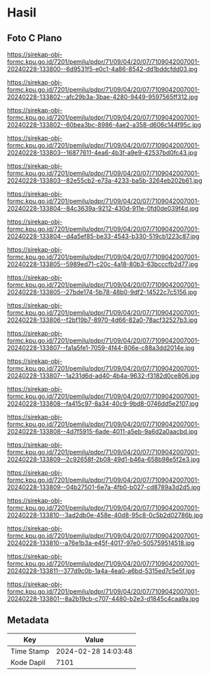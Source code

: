 # Hasil

## Foto C Plano

https://sirekap-obj-formc.kpu.go.id/7201/pemilu/pdpr/71/09/04/20/07/7109042007001-20240228-133800--6d9531f5-e0c1-4a86-8542-dd1bddcfdd03.jpg

https://sirekap-obj-formc.kpu.go.id/7201/pemilu/pdpr/71/09/04/20/07/7109042007001-20240228-133802--afc29b3a-3bae-4280-9449-9597565ff312.jpg

https://sirekap-obj-formc.kpu.go.id/7201/pemilu/pdpr/71/09/04/20/07/7109042007001-20240228-133802--60bea3bc-8986-4ae2-a358-d606c144f95c.jpg

https://sirekap-obj-formc.kpu.go.id/7201/pemilu/pdpr/71/09/04/20/07/7109042007001-20240228-133803--16877611-4ea6-4b3f-a9e9-42537bd0fc43.jpg

https://sirekap-obj-formc.kpu.go.id/7201/pemilu/pdpr/71/09/04/20/07/7109042007001-20240228-133803--82e55cb2-e73a-4233-ba5b-3264eb202b61.jpg

https://sirekap-obj-formc.kpu.go.id/7201/pemilu/pdpr/71/09/04/20/07/7109042007001-20240228-133804--84c3639a-9212-430d-911e-0fd0de039f4d.jpg

https://sirekap-obj-formc.kpu.go.id/7201/pemilu/pdpr/71/09/04/20/07/7109042007001-20240228-133804--d4a5ef85-be33-4543-b330-519cb1223c87.jpg

https://sirekap-obj-formc.kpu.go.id/7201/pemilu/pdpr/71/09/04/20/07/7109042007001-20240228-133805--5989ed71-c20c-4a18-80b3-63bcccfb2d77.jpg

https://sirekap-obj-formc.kpu.go.id/7201/pemilu/pdpr/71/09/04/20/07/7109042007001-20240228-133805--27bde174-5b78-48b0-9df2-14522c7c5156.jpg

https://sirekap-obj-formc.kpu.go.id/7201/pemilu/pdpr/71/09/04/20/07/7109042007001-20240228-133806--f2bf19b7-8970-4d66-82a0-78acf32527b3.jpg

https://sirekap-obj-formc.kpu.go.id/7201/pemilu/pdpr/71/09/04/20/07/7109042007001-20240228-133807--fa1a5fe1-7059-4f44-806e-c88a3dd2014e.jpg

https://sirekap-obj-formc.kpu.go.id/7201/pemilu/pdpr/71/09/04/20/07/7109042007001-20240228-133807--1a231d6d-ad40-4b4a-9632-f3182d0ce806.jpg

https://sirekap-obj-formc.kpu.go.id/7201/pemilu/pdpr/71/09/04/20/07/7109042007001-20240228-133808--fa415c97-8a34-40c9-9bd8-0746dd5e2107.jpg

https://sirekap-obj-formc.kpu.go.id/7201/pemilu/pdpr/71/09/04/20/07/7109042007001-20240228-133808--4d7f5915-6ade-4011-a5eb-9a6d2a0aacbd.jpg

https://sirekap-obj-formc.kpu.go.id/7201/pemilu/pdpr/71/09/04/20/07/7109042007001-20240228-133809--2c92658f-2b08-49d1-b46a-658b98e5f2e3.jpg

https://sirekap-obj-formc.kpu.go.id/7201/pemilu/pdpr/71/09/04/20/07/7109042007001-20240228-133809--04b27501-6e7a-4fb0-b027-cd8789a3d2d5.jpg

https://sirekap-obj-formc.kpu.go.id/7201/pemilu/pdpr/71/09/04/20/07/7109042007001-20240228-133810--3ad2db0e-458e-40d8-95c8-0c5b2d02786b.jpg

https://sirekap-obj-formc.kpu.go.id/7201/pemilu/pdpr/71/09/04/20/07/7109042007001-20240228-133810--a76e1b3a-e45f-4017-97e0-505759514518.jpg

https://sirekap-obj-formc.kpu.go.id/7201/pemilu/pdpr/71/09/04/20/07/7109042007001-20240228-133811--377d9c0b-1a4a-4ea0-a6bd-5315ed7c5e5f.jpg

https://sirekap-obj-formc.kpu.go.id/7201/pemilu/pdpr/71/09/04/20/07/7109042007001-20240228-133801--8a2b19cb-c707-4480-b2e3-d1845c4caa9a.jpg


## Metadata

| Key        | Value               |
| ---------- | ------------------- |
| Time Stamp | 2024-02-28 14:03:48 |
| Kode Dapil | 7101                |



